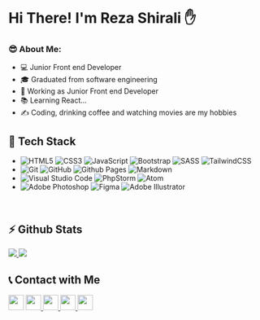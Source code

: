 <h1>Hi There! I'm Reza Shirali ✋</h1>

<h3>😎 About Me:</h3>


- 💻 Junior Front end Developer
- 🎓 Graduated from software engineering
- 💼 Working as Junior Front end Developer
- 📚 Learning React...
- ✍ Coding, drinking coffee and watching movies are my hobbies

<h2>🔧 Tech Stack</h2>


-  ![HTML5](https://img.shields.io/badge/html5-%23E34F26.svg?style=for-the-badge&logo=html5&logoColor=white) ![CSS3](https://img.shields.io/badge/css3-%231572B6.svg?style=for-the-badge&logo=css3&logoColor=white) 	![JavaScript](https://img.shields.io/badge/javascript-%23323330.svg?style=for-the-badge&logo=javascript&logoColor=%23F7DF1E) ![Bootstrap](https://img.shields.io/badge/bootstrap-%238511FA.svg?style=for-the-badge&logo=bootstrap&logoColor=white) 	![SASS](https://img.shields.io/badge/SASS-hotpink.svg?style=for-the-badge&logo=SASS&logoColor=white) ![TailwindCSS](https://img.shields.io/badge/tailwindcss-%2338B2AC.svg?style=for-the-badge&logo=tailwind-css&logoColor=white)
-  ![Git](https://img.shields.io/badge/git-%23F05033.svg?style=for-the-badge&logo=git&logoColor=white) ![GitHub](https://img.shields.io/badge/github-%23121011.svg?style=for-the-badge&logo=github&logoColor=white) ![Github Pages](https://img.shields.io/badge/github%20pages-121013?style=for-the-badge&logo=github&logoColor=white) ![Markdown](https://img.shields.io/badge/markdown-%23000000.svg?style=for-the-badge&logo=markdown&logoColor=white)
-  ![Visual Studio Code](https://img.shields.io/badge/Visual%20Studio%20Code-0078d7.svg?style=for-the-badge&logo=visual-studio-code&logoColor=white) ![PhpStorm](https://img.shields.io/badge/phpstorm-143?style=for-the-badge&logo=phpstorm&logoColor=black&color=black&labelColor=darkorchid) ![Atom](https://img.shields.io/badge/Atom-%2366595C.svg?style=for-the-badge&logo=atom&logoColor=white)
-  ![Adobe Photoshop](https://img.shields.io/badge/adobe%20photoshop-%2331A8FF.svg?style=for-the-badge&logo=adobe%20photoshop&logoColor=white) ![Figma](https://img.shields.io/badge/figma-%23F24E1E.svg?style=for-the-badge&logo=figma&logoColor=white) ![Adobe Illustrator](https://img.shields.io/badge/adobe%20illustrator-%23FF9A00.svg?style=for-the-badge&logo=adobe%20illustrator&logoColor=white)

  <br>
  <h2>⚡ Github Stats</h2>
  
<a href="">
  <img src="https://github-readme-stats.vercel.app/api?username=Reza-Shirali&show_icons=true&theme=radical">
  <img src="https://github-readme-stats.vercel.app/api/top-langs/?username=Reza-Shirali">
</a>

<br>

<h2>📞  Contact with Me</h2>

<p align="left">
  <img src="https://img.shields.io/badge/Gmail-shir.ez.aliofficial@gmail.com-red?style=flat&logo=gmail" height="30px">

  <a href="https://instagram.com/irezashirali/">
    <img src="https://img.shields.io/badge/instagram-irezashirali-pink?style=flat&logo=instagram" height="30px">
  </a>
  <a href="https://t.me/irezashirali/">
    <img src="https://img.shields.io/badge/Telegrem-@irezashirali-blue?style=flat&logo=telegram" height="30px">
  </a>
  <a href="https://www.linkedin.com/in/reza-shirali-757890287/">
    <img src="https://img.shields.io/badge/LinkedIn-RezaShirali-white?style=flat&logo=linkedin" height="30px">
  </a>
  <a>
    <img src="https://img.shields.io/badge/Phone-09960128700-white?style=flat&logo=Phone" height="30px">
  </a>
</p>
